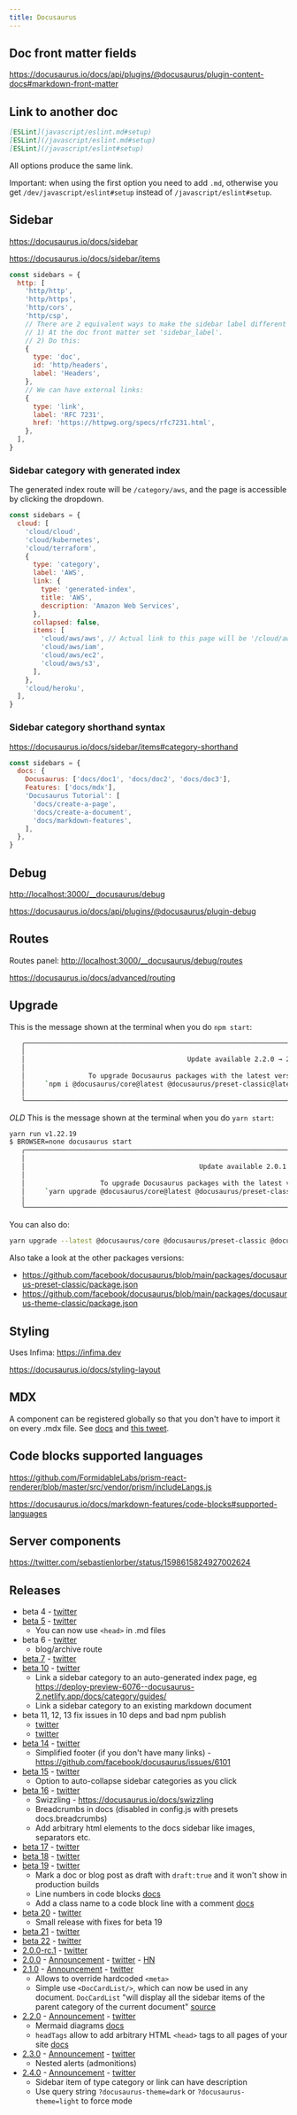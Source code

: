 ```yaml
---
title: Docusaurus
---
```


## Doc front matter fields

https://docusaurus.io/docs/api/plugins/@docusaurus/plugin-content-docs#markdown-front-matter

## Link to another doc

```md
[ESLint](javascript/eslint.md#setup)
[ESLint](/javascript/eslint.md#setup)
[ESLint](/javascript/eslint#setup)
```

All options produce the same link.

Important: when using the first option you need to add `.md`, otherwise you get `/dev/javascript/eslint#setup` instead of `/javascript/eslint#setup`.

## Sidebar

https://docusaurus.io/docs/sidebar

https://docusaurus.io/docs/sidebar/items

```js title=sidebars.js
const sidebars = {
  http: [
    'http/http',
    'http/https',
    'http/cors',
    'http/csp',
    // There are 2 equivalent ways to make the sidebar label different than the front matter 'title'.
    // 1) At the doc front matter set 'sidebar_label'.
    // 2) Do this:
    {
      type: 'doc',
      id: 'http/headers',
      label: 'Headers',
    },
    // We can have external links:
    {
      type: 'link',
      label: 'RFC 7231',
      href: 'https://httpwg.org/specs/rfc7231.html',
    },
  ],
}
```

### Sidebar category with generated index

The generated index route will be `/category/aws`, and the page is accessible by clicking the dropdown.

```js
const sidebars = {
  cloud: [
    'cloud/cloud',
    'cloud/kubernetes',
    'cloud/terraform',
    {
      type: 'category',
      label: 'AWS',
      link: {
        type: 'generated-index',
        title: 'AWS',
        description: 'Amazon Web Services',
      },
      collapsed: false,
      items: [
        'cloud/aws/aws', // Actual link to this page will be '/cloud/aws'
        'cloud/aws/iam',
        'cloud/aws/ec2',
        'cloud/aws/s3',
      ],
    },
    'cloud/heroku',
  ],
}
```

### Sidebar category shorthand syntax

https://docusaurus.io/docs/sidebar/items#category-shorthand

```js
const sidebars = {
  docs: {
    Docusaurus: ['docs/doc1', 'docs/doc2', 'docs/doc3'],
    Features: ['docs/mdx'],
    'Docusaurus Tutorial': [
      'docs/create-a-page',
      'docs/create-a-document',
      'docs/markdown-features',
    ],
  },
}
```

## Debug

[http://localhost:3000/\_\_docusaurus/debug](http://localhost:3000/__docusaurus/debug)

https://docusaurus.io/docs/api/plugins/@docusaurus/plugin-debug

## Routes

Routes panel: [http://localhost:3000/\_\_docusaurus/debug/routes](http://localhost:3000/__docusaurus/debug/routes)

https://docusaurus.io/docs/advanced/routing

## Upgrade

This is the message shown at the terminal when you do `npm start`:

```bash
   ╭────────────────────────────────────────────────────────────────────────────────────────────────────────────────╮
   │                                                                                                                │
   │                                         Update available 2.2.0 → 2.4.1                                         │
   │                                                                                                                │
   │                To upgrade Docusaurus packages with the latest version, run the following command:              │
   │     `npm i @docusaurus/core@latest @docusaurus/preset-classic@latest @docusaurus/module-type-aliases@latest`   │
   │                                                                                                                │
   ╰────────────────────────────────────────────────────────────────────────────────────────────────────────────────╯
```

_OLD_ This is the message shown at the terminal when you do `yarn start`:

```bash
yarn run v1.22.19
$ BROWSER=none docusaurus start
   ╭───────────────────────────────────────────────────────────────────────────────────────────────────────────────────────╮
   │                                                                                                                       │
   │                                            Update available 2.0.1 → 2.1.0                                             │
   │                                                                                                                       │
   │                   To upgrade Docusaurus packages with the latest version, run the following command:                  │
   │     `yarn upgrade @docusaurus/core@latest @docusaurus/preset-classic@latest @docusaurus/module-type-aliases@latest`   │
   │                                                                                                                       │
   ╰───────────────────────────────────────────────────────────────────────────────────────────────────────────────────────╯
```

You can also do:

```bash
yarn upgrade --latest @docusaurus/core @docusaurus/preset-classic @docusaurus/module-type-aliases
```

Also take a look at the other packages versions:

- https://github.com/facebook/docusaurus/blob/main/packages/docusaurus-preset-classic/package.json
- https://github.com/facebook/docusaurus/blob/main/packages/docusaurus-theme-classic/package.json

## Styling

Uses Infima: https://infima.dev

https://docusaurus.io/docs/styling-layout

## MDX

A component can be registered globally so that you don't have to import it on every .mdx file. See [docs](https://docusaurus.io/docs/markdown-features/react#mdx-component-scope) and [this tweet](https://twitter.com/docusaurus/status/1529810485280968706).

## Code blocks supported languages

https://github.com/FormidableLabs/prism-react-renderer/blob/master/src/vendor/prism/includeLangs.js

https://docusaurus.io/docs/markdown-features/code-blocks#supported-languages

## Server components

https://twitter.com/sebastienlorber/status/1598615824927002624

## Releases

- beta 4 - [twitter](https://twitter.com/docusaurus/status/1420518567313690627)
- [beta 5](https://github.com/facebook/docusaurus/releases/tag/v2.0.0-beta.5) - [twitter](https://twitter.com/docusaurus/status/1430916848325910536)
  - You can now use `<head>` in .md files
- beta 6 - [twitter](https://twitter.com/docusaurus/status/1433463372666789892)
  - blog/archive route
- [beta 7](https://github.com/facebook/docusaurus/releases/tag/v2.0.0-beta.7) - [twitter](https://twitter.com/docusaurus/status/1449025696160956417)
- [beta 10](https://github.com/facebook/docusaurus/releases/tag/v2.0.0-beta.10) - [twitter](https://twitter.com/docusaurus/status/1468938703854841856)
  - Link a sidebar category to an auto-generated index page, eg https://deploy-preview-6076--docusaurus-2.netlify.app/docs/category/guides/
  - Link a sidebar category to an existing markdown document
- beta 11, 12, 13 fix issues in 10 deps and bad npm publish
  - [twitter](https://twitter.com/docusaurus/status/1469253182387798020)
  - [twitter](https://twitter.com/docusaurus/status/1469371710969462785)
- [beta 14](https://github.com/facebook/docusaurus/releases/tag/v2.0.0-beta.14) - [twitter](https://twitter.com/docusaurus/status/1473324727527690245)
  - Simplified footer (if you don't have many links) - https://github.com/facebook/docusaurus/issues/6101
- [beta 15](https://github.com/facebook/docusaurus/releases/tag/v2.0.0-beta.15) - [twitter](https://twitter.com/docusaurus/status/1486404763902222341)
  - Option to auto-collapse sidebar categories as you click
- [beta 16](https://github.com/facebook/docusaurus/releases/tag/v2.0.0-beta.16) - [twitter](https://twitter.com/docusaurus/status/1497227180295823366)
  - Swizzling - https://docusaurus.io/docs/swizzling
  - Breadcrumbs in docs (disabled in config.js with presets docs.breadcrumbs)
  - Add arbitrary html elements to the docs sidebar like images, separators etc.
- [beta 17](https://github.com/facebook/docusaurus/releases/tag/v2.0.0-beta.17) - [twitter](https://twitter.com/docusaurus/status/1499439030336950275)
- [beta 18](https://github.com/facebook/docusaurus/releases/tag/v2.0.0-beta.18) - [twitter](https://twitter.com/docusaurus/status/1507375535114141696)
- [beta 19](https://github.com/facebook/docusaurus/releases/tag/v2.0.0-beta.19) - [twitter](https://twitter.com/docusaurus/status/1521886747575074819)
  - Mark a doc or blog post as draft with `draft:true` and it won't show in production builds
  - Line numbers in code blocks [docs](https://docusaurus.io/docs/markdown-features/code-blocks#line-numbering)
  - Add a class name to a code block line with a comment [docs](https://docusaurus.io/docs/markdown-features/code-blocks#custom-magic-comments)
- [beta 20](https://github.com/facebook/docusaurus/releases/tag/v2.0.0-beta.20) - [twitter](https://twitter.com/docusaurus/status/1522273335400357888)
  - Small release with fixes for beta 19
- [beta 21](https://github.com/facebook/docusaurus/releases/tag/v2.0.0-beta.21) - [twitter](https://twitter.com/docusaurus/status/1530224861116780545)
- [beta 22](https://github.com/facebook/docusaurus/releases/tag/v2.0.0-beta.22) - [twitter](https://twitter.com/docusaurus/status/1545438949610512384)
- [2.0.0-rc.1](https://github.com/facebook/docusaurus/releases/tag/v2.0.0-rc.1) - [twitter](https://twitter.com/docusaurus/status/1547616687117070338)
- [2.0.0](https://github.com/facebook/docusaurus/releases/tag/v2.0.0) - [Announcement](https://docusaurus.io/blog/2022/08/01/announcing-docusaurus-2.0) - [twitter](https://twitter.com/docusaurus/status/1554000364432769025) - [HN](https://news.ycombinator.com/item?id=32303052)
- [2.1.0](https://github.com/facebook/docusaurus/releases/tag/v2.1.0) - [Announcement](https://docusaurus.io/blog/2022/09/01/docusaurus-2.1) - [twitter](https://twitter.com/docusaurus/status/1565691803688370176)
  - Allows to override hardcoded `<meta>`
  - Simple use `<DocCardList/>`, which can now be used in any document. `DocCardList` "will display all the sidebar items of the parent category of the current document" [source](https://docusaurus.io/docs/sidebar/items#embedding-generated-index-in-doc-page)
- [2.2.0](https://github.com/facebook/docusaurus/releases/tag/v2.2.0) - [Announcement](https://docusaurus.io/blog/releases/2.2) - [twitter](https://twitter.com/docusaurus/status/1586347397667495936)
  - Mermaid diagrams [docs](https://docusaurus.io/docs/markdown-features/diagrams)
  - `headTags` allow to add arbitrary HTML `<head>` tags to all pages of your site [docs](https://docusaurus.io/docs/api/docusaurus-config#headTags)
- [2.3.0](https://github.com/facebook/docusaurus/releases/tag/v2.3.0) - [Announcement](https://docusaurus.io/blog/releases/2.3) - [twitter](https://twitter.com/docusaurus/status/1619019393756794900)
  - Nested alerts (admonitions)
- [2.4.0](https://github.com/facebook/docusaurus/releases/tag/v2.4.0) - [Announcement](https://docusaurus.io/blog/releases/2.4) - [twitter](https://twitter.com/docusaurus/status/1639279650974187521)
  - Sidebar item of type category or link can have description
  - Use query string `?docusaurus-theme=dark` or `?docusaurus-theme=light` to force mode
